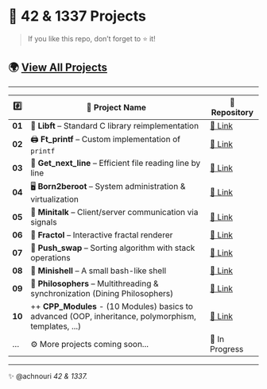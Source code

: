 # 🚀 42 & 1337 Projects  

> If you like this repo, don’t forget to ⭐ it!  

## 🌍 [View All Projects](https://github.com/achnouri)  

---

| #️⃣ | 📂 Project Name | 🔗 Repository |
|----|-----------------|----------------|
| **01** | 🧰 **Libft** – Standard C library reimplementation |[🔗 Link ](https://github.com/achnouri/libft) |
| **02** | 🖨️ **Ft_printf** – Custom implementation of `printf` | [🔗 Link ](https://github.com/achnouri/ft_printf) |
| **03** | 📜 **Get_next_line** – Efficient file reading line by line | [🔗 Link ](https://github.com/achnouri/get_next_line) |
| **04** | 🖥️ **Born2beroot** – System administration & virtualization | [🔗 Link ](https://github.com/achnouri/Born2beroot) |
| **05** | 📡 **Minitalk** – Client/server communication via signals | [🔗 Link ](https://github.com/achnouri/Minitalk) |
| **06** | 🎨 **Fractol** – Interactive fractal renderer | [🔗 Link ](https://github.com/achnouri/Fractol) |
| **07** | 🔄 **Push_swap** – Sorting algorithm with stack operations | [🔗 Link ](https://github.com/achnouri/Push_swap) |
| **08** | 🐚 **Minishell** – A small bash-like shell | [🔗 Link ](https://github.com/achnouri/minishell-master) |
| **09** | 🤝 **Philosophers** – Multithreading & synchronization (Dining Philosophers) | [🔗 Link ](https://github.com/achnouri/Philosophers) |
| **10** | ++ **CPP_Modules** - (10 Modules) basics to advanced (OOP, inheritance, polymorphism, templates, ...) | [🔗 Link ](https://github.com/achnouri/CPP_modules) |
| … | ⚙️ More projects coming soon... | 🚧 In Progress |

---
✨ @achnouri *42 & 1337.*
